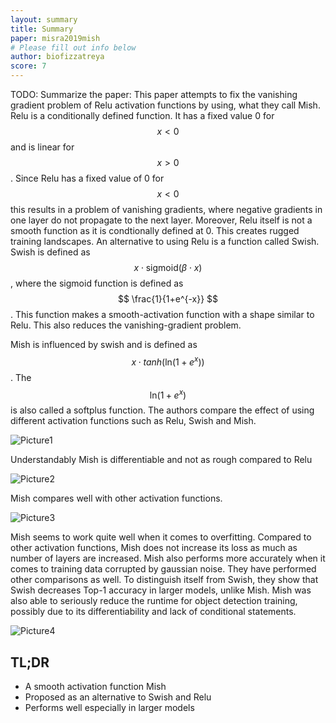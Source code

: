 ```yaml
---
layout: summary
title: Summary
paper: misra2019mish
# Please fill out info below
author: biofizzatreya
score: 7
---
```


TODO: Summarize the paper:
This paper attempts to fix the vanishing gradient problem of Relu activation functions by using, what they call Mish. 
Relu is a conditionally defined function. It has a fixed value 0 for $$ x<0 $$ and is linear for $$ x>0 $$. Since Relu has a fixed value of 0 for $$ x<0 $$ this results in a problem of vanishing gradients, where negative gradients in one layer do not propagate to the next layer. Moreover, Relu itself is not a smooth function as it is condtionally defined at 0. This creates rugged training landscapes.
An alternative to using Relu is a function called Swish. Swish is defined as $$ x\cdot \text{sigmoid}(\beta\cdot x) $$, where the sigmoid function is defined as $$ \frac{1}{1+e^{-x}} $$. This function makes a smooth-activation function with a shape similar to Relu. This also reduces the vanishing-gradient problem.

Mish is influenced by swish and is defined as $$ x\cdot tanh\left(\text{ln}(1+e^x)\right) $$. The $$ \text{ln}(1+e^x) $$ is also called a softplus function. The authors compare the effect of using different activation functions such as Relu, Swish and Mish. 

![Picture1](https://user-images.githubusercontent.com/13065170/132050780-f3438c1c-a2b6-433d-a3de-2d9279d81cce.png)

Understandably Mish is differentiable and not as rough compared to Relu

![Picture2](https://user-images.githubusercontent.com/13065170/132051192-10e6a969-44fb-42b1-b1b2-ff45573533d1.png)

Mish compares well with other activation functions.

![Picture3](https://user-images.githubusercontent.com/13065170/132051510-42e39ced-5bb2-4589-a94c-fcef71cd8077.png)

Mish seems to work quite well when it comes to overfitting. Compared to other activation functions, Mish does not increase its loss as much as number of layers are increased. Mish also performs more accurately when it comes to training data corrupted by gaussian noise. They have performed other comparisons as well. To distinguish itself from Swish, they show that Swish decreases Top-1 accuracy in larger models, unlike Mish. Mish was also able to seriously reduce the runtime for object detection training, possibly due to its differentiability and lack of conditional statements.

![Picture4](https://user-images.githubusercontent.com/13065170/132052717-1e3aa06d-364c-4d74-b705-a0e057a1e30c.png)




## TL;DR
* A smooth activation function Mish
* Proposed as an alternative to Swish and Relu
* Performs well especially in larger models
